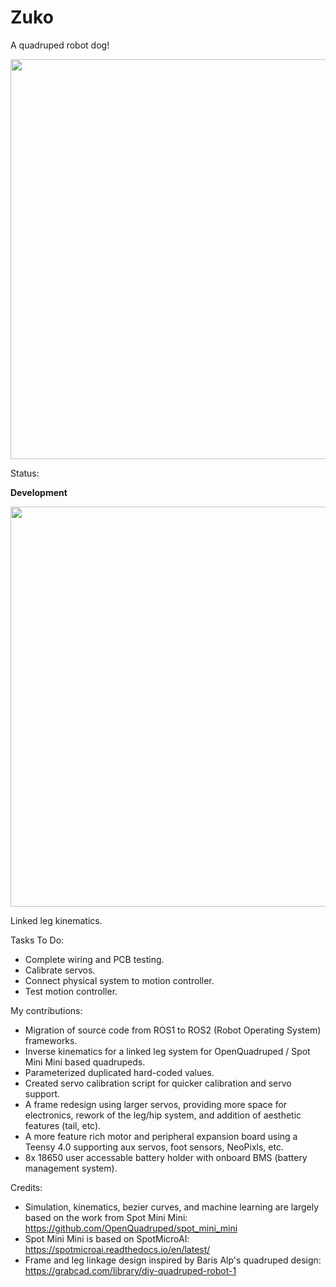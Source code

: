 # Zuko
 A quadruped robot dog!

<img src="https://github.com/reubenstr/Zuko/blob/main/images/zuko-render-side.png" width="640">

Status:

**Development**

<img src="https://github.com/reubenstr/Zuko/blob/main/diagrams/linked-leg-kinematic-dragram.png" width="640">

Linked leg kinematics.


Tasks To Do:
- Complete wiring and PCB testing.
- Calibrate servos.
- Connect physical system to motion controller.
- Test motion controller.


My contributions:
- Migration of source code from ROS1 to ROS2 (Robot Operating System) frameworks.
- Inverse kinematics for a linked leg system for OpenQuadruped / Spot Mini Mini based quadrupeds.
- Parameterized duplicated hard-coded values.
- Created servo calibration script for quicker calibration and servo support.
- A frame redesign using larger servos, providing more space for electronics, rework of the leg/hip system, and addition of aesthetic features (tail, etc).
- A more feature rich motor and peripheral expansion board using a Teensy 4.0 supporting aux servos, foot sensors, NeoPixls, etc.
- 8x 18650 user accessable battery holder with onboard BMS (battery management system). 
 
Credits:
- Simulation, kinematics, bezier curves, and machine learning are largely based on the work from Spot Mini Mini: https://github.com/OpenQuadruped/spot_mini_mini 
- Spot Mini Mini is based on SpotMicroAI: https://spotmicroai.readthedocs.io/en/latest/
- Frame and leg linkage design inspired by Baris Alp's quadruped design: https://grabcad.com/library/diy-quadruped-robot-1
